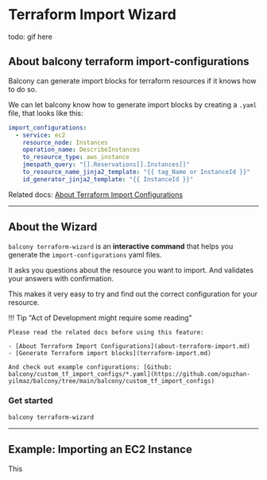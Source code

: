 # Terraform Import Wizard

todo: gif here

## About balcony terraform import-configurations


Balcony can generate import blocks for terraform resources if it knows how to do so.

We can let balcony know how to generate import blocks by creating a `.yaml` file, that looks like this:

```yaml title="Example terraform import-configuration .yaml file"
import_configurations:
  - service: ec2
    resource_node: Instances
    operation_name: DescribeInstances
    to_resource_type: aws_instance
    jmespath_query: "[].Reservations[].Instances[]"
    to_resource_name_jinja2_template: "{{ tag_Name or InstanceId }}"
    id_generator_jinja2_template: "{{ InstanceId }}"
```

Related docs: [About Terraform Import Configurations](about-terraform-import.md)

---
## About the Wizard


`balcony terraform-wizard` is an **interactive command** that helps you generate the `import-configurations` yaml files.

It asks you questions about the resource you want to import. And validates your answers with confirmation.

This makes it very easy to try and find out the correct configuration for your resource.


!!! Tip "Act of Development might require some reading"

    Please read the related docs before using this feature: 
    
    - [About Terraform Import Configurations](about-terraform-import.md)
    - [Generate Terraform import blocks](terraform-import.md)

    And check out example configurations: [Github: balcony/custom_tf_import_configs/*.yaml](https://github.com/oguzhan-yilmaz/balcony/tree/main/balcony/custom_tf_import_configs)




### Get started


```bash title="List command options"
balcony terraform-wizard
```

---

## Example: Importing an EC2 Instance

This



































